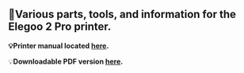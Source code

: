 ## :milky_way:Various parts, tools, and information for the Elegoo 2 Pro printer.


**:bulb:Printer manual located [here](MARS-r2.md).**

:bulb:**Downloadable PDF version [here](MARS-r2.pdf).**
